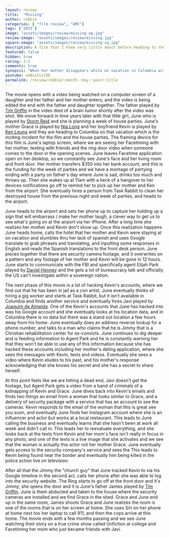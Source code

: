 ```yaml
---
layout: review
title:  "Missing"
author: robbie
categories: [ "film review", "AMC"]
tags: ['2023']
image: "assets/images/review/missing-og.jpg"
review-image: "assets/images/review/missing.jpg"
square-image: "assets/images/review/missing-sq.jpg"
description: A film that I knew very little about before heading to the theater, I think I saw the trailer once or twice and was intrigued.  I am glad I saw this and it makes me want to go back and watch Searching the film that apparently kicked of this anthology of films.
featured: false
hidden: true
rating: 3.5
comments: true
synopsis: "When her mother disappears while on vacation in Colombia with her new boyfriend, June’s search for answers is hindered by international red tape. Stuck thousands of miles away in Los Angeles, June creatively uses all the latest technology at her fingertips to try and find her before it’s too late. But as she digs deeper, her digital sleuthing raises more questions than answers... and when June unravels secrets about her mom, she discovers that she never really knew her at all."  
youtube: seBixtcx19E
permalink: /review/robbie/:month-:day-:year/:title
---
```

The movie opens with a video being watched on a computer screen of a daughter and her father and her mother enters, and the video is being edited the end with the father and daughter together.  The father played by [Tim Griffin](https://www.imdb.com/name/nm0341377/) in the video died of a brain tumor shortly after the video was shot.  We move forward in time years later with that little girl, June who is played by [Storm Reid](https://www.imdb.com/name/nm4977564/) and she is planning a week of house parties.  June's mother Grace is played by [Nia Long](https://www.imdb.com/name/nm0000505/) and her boyfriend Kevin is played by [Ken Leung](https://www.imdb.com/name/nm0504962/) and they are heading to Columbia on that vacation which is the inciting incident for the film and the house parties.  The framing device for this film is June's laptop screen, where we are seeing her Facetiming with her mother, texting with friends and the ring door video when someone comes to the door in the opening scenes.  June leaves Facetime application open on her desktop, so we constantly see June's face and her living room and front door.  Her mother transfers $350 into her bank account, and this is the funding for the week of parties and we have a montage of partying ending with a party on father's day where June is sad, drinks too much and throws up. Then she wakes up at 11am with a heck of a hangover to her devices notifications go off to remind her to pick up her mother and Ken from the airport.  She eventually hires a person from Task Rabbit to clean her destroyed house from the previous night and week of parties, and heads to the airport.

June heads to the airport and sets her phone up to capture her holding up a sign that will embarrass / make her mother laugh, a clever way to get us to see what's going on at the airport via her iPhone. After a long time she realizes her mother and Kevin don't show up. Once this realization happens June heads home, calls the hotel that her mother and Kevin were staying at on vacation and stumbles thru her lack of spanish and uses Google translate to grab phrases and translating, and inputting some responses in English and reads the Spanish translations to the front desk person. June pieces together that there are security camera footage, and it overwrites on a pattern and any footage of her mother and Kevin will be gone in 12 hours.  June starts to communicate with the FBI and specifically agent Elijah Park played by  [Daniel Henney](https://www.imdb.com/name/nm2024644/) and the gets a lot of bureaucracy talk and officially the US can't investigate within a sovereign nation.

The next phase of this movie is a lot of hacking Kevin's accounts, where we find out that he has been in jail as a con artist, June eventually thinks of hiring a gig worker and starts at Task Rabbit, but it isn't available in Columbia and finds another service and eventually hires Javi played by [Joaquim de Almeida](https://www.imdb.com/name/nm0021835/). One of the Kevin's accounts that June has hacked into was his Google account and she eventually looks at his location data, and in Columbia there is no data but there was a stand out location a few hours away from his home.  June eventually does an address reverse lookup for a phone number, and talks to a man who claims that he is Jimmy that is a Christian rehabilitation center for ex-convicts. June continues to dig deeper and is feeding information to Agent Park and he is constantly warning her that they won't be able to use any of this information because she has hacked these accounts including her mother's dating application, where she sees the messages with Kevin, texts and videos. Eventually she sees a video where Kevin eludes to his past, and his mother's response acknowledging that she knows his secret and she has a secret to share herself. 

At this point feels like we are hitting a dead end, Javi doesn't get the footage, but Agent Park gets a video from a band of criminals of a kidnapping of Kevin and Grace. June dives back into Kevin's emails and finds two things an email from a woman that looks similar to Grace, and a delivery of security package with a service that has an account to see the cameras.  Kevin responds to the email of the woman that this is great see you soon, and eventually June finds her Instagram account where she is an influencer and actor but works at a local restaurant.  This leads to June calling the business and eventually learns that she hasn't been at work all week and didn't call in.  This leads her to reevaluate everything, and she looks back at the texts from Kevin and her mom's face isn't really in focus in any photo, and one of the texts is a live image that she activates and we see that the woman is actually this actor not her mother Grace. June eventually gets access to the security company's service and sees the This leads to Kevin being found near the border and eventually him being killed in the police action live on television. 

After all that the Jimmy the "church guy" that June tracked Kevin to via his Google timeline in the second act, calls her phone after she was able to log into the security website. The Ring starts to go off at the front door and it's Jimmy, she opens the door and it is June's father James played by [Tim Griffin](https://www.imdb.com/name/nm0341377/).  June is them abducted and taken to the house where the security cameras are installed and we find Grace in the shed.  Grace and June end up in the same room, James shoots Grace and June realizes the room is one of the rooms that is on her screen at home.  She uses Siri on her phone at home next too her laptop to call 911, and then the cops arrive at this home.  The movie ends with a few months passing and we see June watching their story on a true crime show called Unfiction at college and Facetiming her mom who just became friends with Javi.


